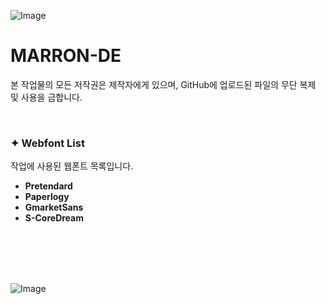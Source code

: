 <!-- 상단 이미지 -->
![Image](https://github.com/user-attachments/assets/0822e3b8-68db-43b3-ab6a-43d88b5da4b2)

# MARRON-DE
본 작업물의 모든 저작권은 제작자에게 있으며, GitHub에 업로드된 파일의 무단 복제 및 사용을 금합니다.

<br>

### ✦ Webfont List 
작업에 사용된 웹폰트 목록입니다.
- **Pretendard**  
- **Paperlogy**  
- **GmarketSans**
- **S-CoreDream**

<br><br><br><br>


<!-- 하단 이미지 -->
![Image](https://github.com/user-attachments/assets/32d91cbb-cbb4-4d6c-becc-f841fa400f9e)

